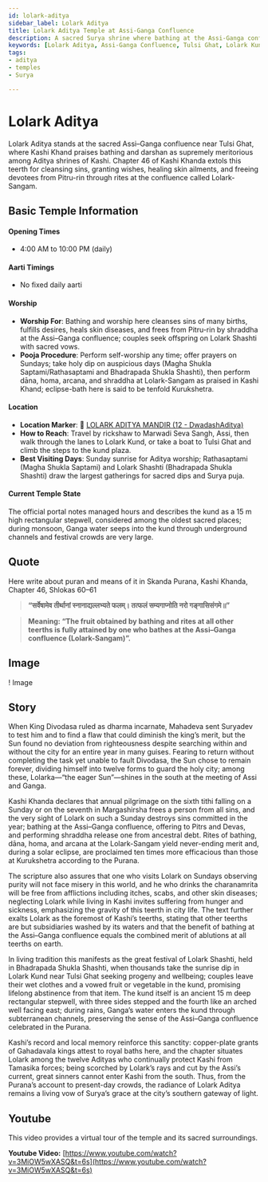 ```yaml
---
id: lolark-aditya
sidebar_label: Lolark Aditya
title: Lolark Aditya Temple at Assi-Ganga Confluence
description: A sacred Surya shrine where bathing at the Assi-Ganga confluence cleanses sins, fulfills wishes, and heals skin ailments, as praised in Kashi Khand.
keywords: [Lolark Aditya, Assi-Ganga Confluence, Tulsi Ghat, Lolark Kund, Surya shrine, Lolark Shashti, Kashi Khand]
tags:
- aditya
- temples
- Surya

---
```

# Lolark Aditya

Lolark Aditya stands at the sacred Assi–Ganga confluence near Tulsi Ghat, where Kashi Khand praises bathing and darshan as supremely meritorious among Aditya shrines of Kashi. Chapter 46 of Kashi Khanda extols this teerth for cleansing sins, granting wishes, healing skin ailments, and freeing devotees from Pitru-rin through rites at the confluence called Lolark-Sangam.

## Basic Temple Information

#### Opening Times
* 4:00 AM to 10:00 PM (daily)

#### Aarti Timings
* No fixed daily aarti

#### Worship
* **Worship For**: Bathing and worship here cleanses sins of many births, fulfills desires, heals skin diseases, and frees from Pitru-rin by shraddha at the Assi–Ganga confluence; couples seek offspring on Lolark Shashti with sacred vows.
* **Pooja Procedure**: Perform self-worship any time; offer prayers on Sundays; take holy dip on auspicious days (Magha Shukla Saptami/Rathasaptami and Bhadrapada Shukla Shashti), then perform dāna, homa, arcana, and shraddha at Lolark-Sangam as praised in Kashi Khand; eclipse-bath here is said to be tenfold Kurukshetra.

#### Location
* **Location Marker**: 📍 [LOLARK ADITYA MANDIR (12 - DwadashAditya)](https://maps.app.goo.gl/GpqDCuDHJg7YWfF87)
* **How to Reach**: Travel by rickshaw to Marwadi Seva Sangh, Assi, then walk through the lanes to Lolark Kund, or take a boat to Tulsi Ghat and climb the steps to the kund plaza.
* **Best Visiting Days**: Sunday sunrise for Aditya worship; Rathasaptami (Magha Shukla Saptami) and Lolark Shashti (Bhadrapada Shukla Shashti) draw the largest gatherings for sacred dips and Surya puja.

#### Current Temple State
The official portal notes managed hours and describes the kund as a 15 m high rectangular stepwell, considered among the oldest sacred places; during monsoon, Ganga water seeps into the kund through underground channels and festival crowds are very large.


## Quote
Here write about puran and means of it in Skanda Purana, Kashi Khanda, Chapter 46, Shlokas 60–61

> **“सर्वेषामेव तीर्थानां स्नानाद्यल्लभ्यते फलम्। तत्फलं सम्यगाप्नोति नरो गङ्गासिसंगमे॥”**

> **Meaning: “The fruit obtained by bathing and rites at all other teerths is fully attained by one who bathes at the Assi–Ganga confluence (Lolark-Sangam)”.**

## Image 

! Image

## Story

When King Divodasa ruled as dharma incarnate, Mahadeva sent Suryadev to test him and to find a flaw that could diminish the king’s merit, but the Sun found no deviation from righteousness despite searching within and without the city for an entire year in many guises. Fearing to return without completing the task yet unable to fault Divodasa, the Sun chose to remain forever, dividing himself into twelve forms to guard the holy city; among these, Lolarka—“the eager Sun”—shines in the south at the meeting of Assi and Ganga.

Kashi Khanda declares that annual pilgrimage on the sixth tithi falling on a Sunday or on the seventh in Margashirsha frees a person from all sins, and the very sight of Lolark on such a Sunday destroys sins committed in the year; bathing at the Assi–Ganga confluence, offering to Pitrs and Devas, and performing shraddha release one from ancestral debt. Rites of bathing, dāna, homa, and arcana at the Lolark-Sangam yield never-ending merit and, during a solar eclipse, are proclaimed ten times more efficacious than those at Kurukshetra according to the Purana.

The scripture also assures that one who visits Lolark on Sundays observing purity will not face misery in this world, and he who drinks the charanamrita will be free from afflictions including itches, scabs, and other skin diseases; neglecting Lolark while living in Kashi invites suffering from hunger and sickness, emphasizing the gravity of this teerth in city life. The text further exalts Lolark as the foremost of Kashi’s teerths, stating that other teerths are but subsidiaries washed by its waters and that the benefit of bathing at the Assi–Ganga confluence equals the combined merit of ablutions at all teerths on earth.

In living tradition this manifests as the great festival of Lolark Shashti, held in Bhadrapada Shukla Shashti, when thousands take the sunrise dip in Lolark Kund near Tulsi Ghat seeking progeny and wellbeing; couples leave their wet clothes and a vowed fruit or vegetable in the kund, promising lifelong abstinence from that item. The kund itself is an ancient 15 m deep rectangular stepwell, with three sides stepped and the fourth like an arched well facing east; during rains, Ganga’s water enters the kund through subterranean channels, preserving the sense of the Assi–Ganga confluence celebrated in the Purana.

Kashi’s record and local memory reinforce this sanctity: copper-plate grants of Gahadavala kings attest to royal baths here, and the chapter situates Lolark among the twelve Adityas who continually protect Kashi from Tamasika forces; being scorched by Lolark’s rays and cut by the Assi’s current, great sinners cannot enter Kashi from the south. Thus, from the Purana’s account to present-day crowds, the radiance of Lolark Aditya remains a living vow of Surya’s grace at the city’s southern gateway of light.

## Youtube

This video provides a virtual tour of the temple and its sacred surroundings.

**Youtube Video:** [https://www.youtube.com/watch?v=3MiOW5wXASQ&t=6s](https://www.youtube.com/watch?v=3MiOW5wXASQ&t=6s)